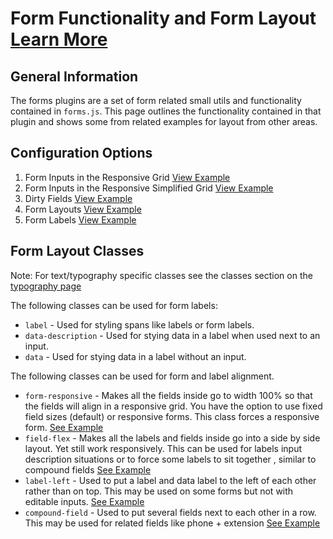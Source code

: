 
# Form Functionality and Form Layout  [Learn More](#)

## General Information

The forms plugins are a set of form related small utils and functionality contained in `forms.js`. This page outlines the functionality contained in that plugin and shows some from related examples for layout from other areas.

## Configuration Options

1. Form Inputs in the Responsive Grid [View Example]( ../components/form/example-inputs)
2. Form Inputs in the Responsive Simplified Grid [View Example]( ../components/form/example-inputs-simple)
3. Dirty Fields [View Example](#)
4. Form Layouts [View Example]( ../components/form/example-forms)
5. Form Labels [View Example]( ../components/form/example-labels)

## Form Layout Classes

Note: For text/typography specific classes see the classes section on the [typography page]( ../components/typography)

The following classes can be used for form labels:

* `label` - Used for styling spans like labels or form labels.
* `data-description` - Used for stying data in a label when used next to an input.
* `data` - Used for stying data in a label without an input.

The following classes can be used for form and label alignment.

* `form-responsive` -  Makes all the fields inside go to width 100% so that the fields will align in a responsive grid. You have the option to use fixed field sizes (default) or responsive forms. This class forces a responsive form. [See Example]( ../components/form/example-inputs)
* `field-flex` -  Makes all the labels and fields inside go into a side by side layout. Yet still work responsively. This can be used for labels input description situations or to force some labels to sit together , similar to compound fields [See Example]( ../components/form/example-labels)
* `label-left` - Used to put a label and data label to the left of each other rather than on top. This may be used on some forms but not with editable inputs. [See Example]( ../components/form/example-labels)
* `compound-field` - Used to put several fields next to each other in a row. This may be used for related fields like phone + extension [See Example]( ../components/form/example-forms)
